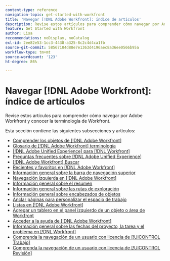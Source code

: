 ```yaml
---
content-type: reference
navigation-topic: get-started-with-workfront
title: 'Navegar [!DNL Adobe Workfront]: índice de artículos'
description: Revise estos artículos para comprender cómo navegar por Adobe Workfront y conocer la terminología de Workfront.
feature: Get Started with Workfront
author: Lisa
recommendations: noDisplay, noCatalog
exl-id: 2ee82e53-1cc3-4438-a325-8c2c4d4ca1fb
source-git-commit: 58567104d88e7e1363d4196aec8a36ee0566b95a
workflow-type: tm+mt
source-wordcount: '123'
ht-degree: 86%

---
```


# Navegar [!DNL Adobe Workfront]: índice de artículos

<!-- Audited: 12/2023 -->

Revise estos artículos para comprender cómo navegar por Adobe Workfront y conocer la terminología de Workfront.

Esta sección contiene las siguientes subsecciones y artículos:

* [Comprender los objetos de  [!DNL Adobe Workfront]](../../workfront-basics/navigate-workfront/workfront-navigation/understand-objects.md)
* [Glosario de  [!DNL Adobe Workfront] terminología](../../workfront-basics/navigate-workfront/workfront-navigation/workfront-terminology-glossary.md)
* [[!DNL Adobe Unified Experience] para [!DNL Workfront]](/help/quicksilver/workfront-basics/navigate-workfront/workfront-navigation/adobe-unified-experience.md)
* [Preguntas frecuentes sobre [!DNL Adobe Unified Experience]](/help/quicksilver/workfront-basics/navigate-workfront/workfront-navigation/unified-experience-faq.md)
* [[!DNL Adobe Workfront] Buscar](../../workfront-basics/navigate-workfront/search/search.md)
* [Recientes y favoritos en  [!DNL Adobe Workfront]](../../workfront-basics/navigate-workfront/recent-and-favorites/recent-and-favorites.md)
* [Información general sobre la barra de navegación superior](../../workfront-basics/the-new-workfront-experience/global-navigation-overview.md)
* [Navegación izquierda en  [!DNL Adobe Workfront]](../../workfront-basics/the-new-workfront-experience/simplified-left-navigation.md)
* [Información general sobre el resumen](../../workfront-basics/the-new-workfront-experience/summary-overview.md)
* [Información general sobre las rutas de exploración](../../workfront-basics/the-new-workfront-experience/breadcrumb-overview.md)
* [Información general sobre encabezados de objetos](../../workfront-basics/the-new-workfront-experience/new-object-headers.md)
* [Anclar páginas para personalizar el espacio de trabajo](../../workfront-basics/the-new-workfront-experience/pin-pages.md)
* [Listas en [!DNL Adobe Workfront]](../../workfront-basics/navigate-workfront/use-lists/lists.md)
* [Agregar un tablero en el panel izquierdo de un objeto o área de Workfront](/help/quicksilver/workfront-basics/manage-your-account-and-profile/configuring-your-user-profile/create-custom-tabs.md)
* [Acceder a la ayuda de  [!DNL Adobe Workfront] ](../../workfront-basics/navigate-workfront/workfront-navigation/access-workfront-help.md)
* [Información general sobre las fechas del proyecto, la tarea y el problema en  [!DNL Workfront]](../../workfront-basics/navigate-workfront/workfront-navigation/definitions-pti-dates.md)
* [Comprenda la navegación de un usuario con licencia de [!UICONTROL Trabajo]](../../workfront-basics/navigate-workfront/workfront-navigation/worker-global-navigation-bar.md)
* [Comprenda la navegación de un usuario con licencia de [!UICONTROL Revisión]](../../workfront-basics/navigate-workfront/workfront-navigation/reviewer-global-navigation-bar.md)
